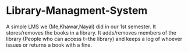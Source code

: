 # Library-Managment-System
A simple LMS we (Me,Khawar,Nayal) did in our 1st semester. It stores/removes the books in a library. It adds/removes members of the library (People who can access t=the library) and keeps a log of whoever issues or returns a book with a fine.
